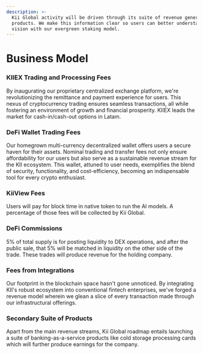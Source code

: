 ```yaml
---
description: >-
  Kii Global activity will be driven through its suite of revenue generating
  products. We make this information clear so users can better understand our
  vision with our evergreen staking model.
---
```


# Business Model

### **KIIEX Trading and Processing Fees**

By inaugurating our proprietary centralized exchange platform, we're revolutionizing the remittance and payment experience for users. This nexus of cryptocurrency trading ensures seamless transactions, all while fostering an environment of growth and financial prosperity. KIIEX leads the market for cash-in/cash-out options in Latam.&#x20;

### **DeFi Wallet Trading Fees**

Our homegrown multi-currency decentralized wallet offers users a secure haven for their assets. Nominal trading and transfer fees not only ensure affordability for our users but also serve as a sustainable revenue stream for the KII ecosystem. This wallet, attuned to user needs, exemplifies the blend of security, functionality, and cost-efficiency, becoming an indispensable tool for every crypto enthusiast.

### **KiiView Fees**

Users will pay for block time in native token to run the AI models. A percentage of those fees will be collected by Kii Global.&#x20;

### **DeFi Commissions**&#x20;

5% of total supply is for posting liquidity to DEX operations, and after the public sale, that 5% will be matched in liquidity on the other side of the trade. These trades will produce revenue for the holding company.

### **Fees from Integrations**

Our footprint in the blockchain space hasn't gone unnoticed. By integrating KII's robust ecosystem into conventional fintech enterprises, we've forged a revenue model wherein we glean a slice of every transaction made through our infrastructural offerings.

### **Secondary Suite of Products**

Apart from the main revenue streams, Kii Global roadmap entails launching a suite of banking-as-a-service products like cold storage processing cards which will further produce earnings for the company.&#x20;
